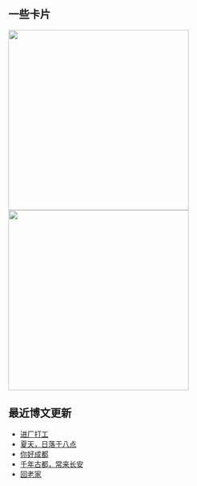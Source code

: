 ## 一些卡片
<p>
  <img src = "https://github-readme-stats.vercel.app/api?username=weekdaycare" width=360px/>
  <img src = "http://github-readme-streak-stats.herokuapp.com?user=weekdaycare&locale=zh&date_format=%5BY.%5Dn.j" width=360px/>
</p>

## 最近博文更新
<!-- BLOG-POST-LIST:START -->
- [进厂打工](http://weekdaycare.cn/posts/summer-work/)
- [夏天，日落于八点](http://weekdaycare.cn/posts/summer-time/)
- [你好成都](http://weekdaycare.cn/posts/chengdu/)
- [千年古都，常来长安](http://weekdaycare.cn/posts/changan/)
- [回老家](http://weekdaycare.cn/posts/hometown/)
<!-- BLOG-POST-LIST:END -->
